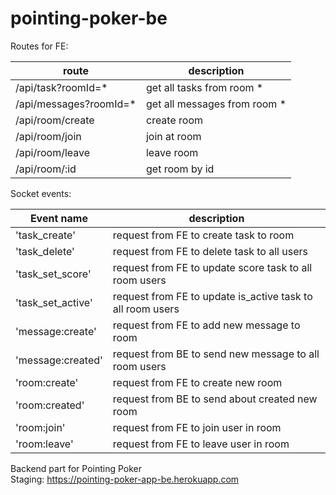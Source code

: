 # pointing-poker-be

Routes for FE:

| route                   | description                   |
| ----------------------- | ----------------------------- |
| /api/task?roomId=\*     | get all tasks from room \*    |
| /api/messages?roomId=\* | get all messages from room \* |
| /api/room/create        | create room                   |
| /api/room/join          | join at room                  |
| /api/room/leave         | leave room                    |
| /api/room/:id           | get room by id                |

Socket events:

| Event name        | description                                                |
| ----------------- | ---------------------------------------------------------- |
| 'task_create'     | request from FE to create task to room                     |
| 'task_delete'     | request from FE to delete task to all users                |
| 'task_set_score'  | request from FE to update score task to all room users     |
| 'task_set_active' | request from FE to update is_active task to all room users |
| 'message:create'  | request from FE to add new message to room                 |
| 'message:created' | request from BE to send new message to all room users      |
| 'room:create'     | request from FE to create new room                         |
| 'room:created'    | request from BE to send about created new room             |
| 'room:join'       | request from FE to join user in room                       |
| 'room:leave'      | request from FE to leave user in room                      |

Backend part for Pointing Poker  
Staging: https://pointing-poker-app-be.herokuapp.com
